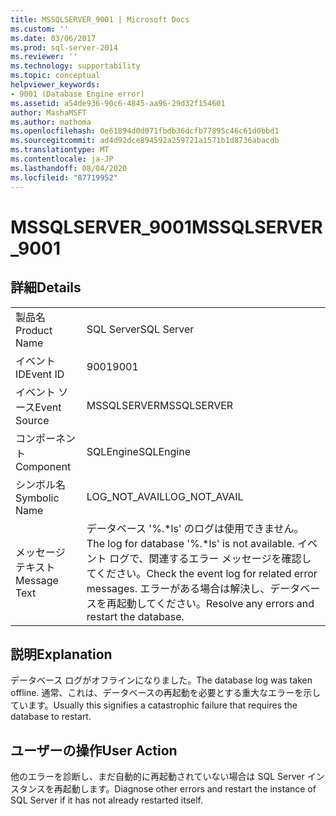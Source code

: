 ```yaml
---
title: MSSQLSERVER_9001 | Microsoft Docs
ms.custom: ''
ms.date: 03/06/2017
ms.prod: sql-server-2014
ms.reviewer: ''
ms.technology: supportability
ms.topic: conceptual
helpviewer_keywords:
- 9001 (Database Engine error)
ms.assetid: a54de936-90c6-4845-aa96-29d32f154601
author: MashaMSFT
ms.author: mathoma
ms.openlocfilehash: 0e61894d0d071fbdb36dcfb77895c46c61d0bbd1
ms.sourcegitcommit: ad4d92dce894592a259721a1571b1d8736abacdb
ms.translationtype: MT
ms.contentlocale: ja-JP
ms.lasthandoff: 08/04/2020
ms.locfileid: "87719952"
---
```

# <a name="mssqlserver_9001"></a><span data-ttu-id="81d7a-102">MSSQLSERVER_9001</span><span class="sxs-lookup"><span data-stu-id="81d7a-102">MSSQLSERVER_9001</span></span>
    
## <a name="details"></a><span data-ttu-id="81d7a-103">詳細</span><span class="sxs-lookup"><span data-stu-id="81d7a-103">Details</span></span>  
  
|||  
|-|-|  
|<span data-ttu-id="81d7a-104">製品名</span><span class="sxs-lookup"><span data-stu-id="81d7a-104">Product Name</span></span>|<span data-ttu-id="81d7a-105">SQL Server</span><span class="sxs-lookup"><span data-stu-id="81d7a-105">SQL Server</span></span>|  
|<span data-ttu-id="81d7a-106">イベント ID</span><span class="sxs-lookup"><span data-stu-id="81d7a-106">Event ID</span></span>|<span data-ttu-id="81d7a-107">9001</span><span class="sxs-lookup"><span data-stu-id="81d7a-107">9001</span></span>|  
|<span data-ttu-id="81d7a-108">イベント ソース</span><span class="sxs-lookup"><span data-stu-id="81d7a-108">Event Source</span></span>|<span data-ttu-id="81d7a-109">MSSQLSERVER</span><span class="sxs-lookup"><span data-stu-id="81d7a-109">MSSQLSERVER</span></span>|  
|<span data-ttu-id="81d7a-110">コンポーネント</span><span class="sxs-lookup"><span data-stu-id="81d7a-110">Component</span></span>|<span data-ttu-id="81d7a-111">SQLEngine</span><span class="sxs-lookup"><span data-stu-id="81d7a-111">SQLEngine</span></span>|  
|<span data-ttu-id="81d7a-112">シンボル名</span><span class="sxs-lookup"><span data-stu-id="81d7a-112">Symbolic Name</span></span>|<span data-ttu-id="81d7a-113">LOG_NOT_AVAIL</span><span class="sxs-lookup"><span data-stu-id="81d7a-113">LOG_NOT_AVAIL</span></span>|  
|<span data-ttu-id="81d7a-114">メッセージ テキスト</span><span class="sxs-lookup"><span data-stu-id="81d7a-114">Message Text</span></span>|<span data-ttu-id="81d7a-115">データベース '%.\*ls' のログは使用できません。</span><span class="sxs-lookup"><span data-stu-id="81d7a-115">The log for database '%.\*ls' is not available.</span></span> <span data-ttu-id="81d7a-116">イベント ログで、関連するエラー メッセージを確認してください。</span><span class="sxs-lookup"><span data-stu-id="81d7a-116">Check the event log for related error messages.</span></span> <span data-ttu-id="81d7a-117">エラーがある場合は解決し、データベースを再起動してください。</span><span class="sxs-lookup"><span data-stu-id="81d7a-117">Resolve any errors and restart the database.</span></span>|  
  
## <a name="explanation"></a><span data-ttu-id="81d7a-118">説明</span><span class="sxs-lookup"><span data-stu-id="81d7a-118">Explanation</span></span>  
 <span data-ttu-id="81d7a-119">データベース ログがオフラインになりました。</span><span class="sxs-lookup"><span data-stu-id="81d7a-119">The database log was taken offline.</span></span> <span data-ttu-id="81d7a-120">通常、これは、データベースの再起動を必要とする重大なエラーを示しています。</span><span class="sxs-lookup"><span data-stu-id="81d7a-120">Usually this signifies a catastrophic failure that requires the database to restart.</span></span>  
  
## <a name="user-action"></a><span data-ttu-id="81d7a-121">ユーザーの操作</span><span class="sxs-lookup"><span data-stu-id="81d7a-121">User Action</span></span>  
 <span data-ttu-id="81d7a-122">他のエラーを診断し、まだ自動的に再起動されていない場合は SQL Server インスタンスを再起動します。</span><span class="sxs-lookup"><span data-stu-id="81d7a-122">Diagnose other errors and restart the instance of SQL Server if it has not already restarted itself.</span></span>  
  
  
